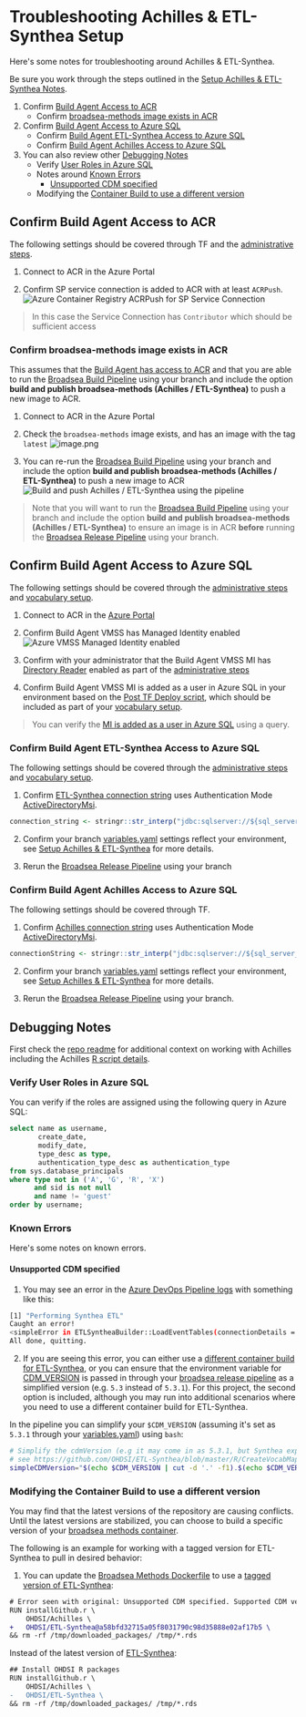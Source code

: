 # Troubleshooting Achilles & ETL-Synthea Setup

Here's some notes for troubleshooting around Achilles & ETL-Synthea.

Be sure you work through the steps outlined in the [Setup Achilles & ETL-Synthea Notes](/docs/setup/setup_atlas_webapi.md).

1. Confirm [Build Agent Access to ACR](#confirm-build-agent-access-to-acr)
    * Confirm [broadsea-methods image exists in ACR](#confirm-broadsea-methods-image-exists-in-acr)
2. Confirm [Build Agent Access to Azure SQL](#confirm-build-agent-access-to-azure-sql)
    * Confirm [Build Agent ETL-Synthea Access to Azure SQL](#confirm-build-agent-etl-synthea-access-to-azure-sql)
    * Confirm [Build Agent Achilles Access to Azure SQL](#confirm-build-agent-achilles-access-to-azure-sql)
3. You can also review other [Debugging Notes](#debugging-notes)
    * Verify [User Roles in Azure SQL](#verify-user-roles-in-azure-sql)
    * Notes around [Known Errors](#known-errors)
      * [Unsupported CDM specified](#unsupported-cdm-specified)
    * Modifying the [Container Build to use a different version](#modifying-the-container-build-to-use-a-different-version)

## Confirm Build Agent Access to ACR

The following settings should be covered through TF and the [administrative steps](/infra/README.md/#administrative-steps).

1. Connect to ACR in the Azure Portal

2. Confirm SP service connection is added to ACR with at least `ACRPush`.
  ![Azure Container Registry ACRPush for SP Service Connection](/docs/media/acr_sp_service_connection_mi.png)
  > In this case the Service Connection has `Contributor` which should be sufficient access

### Confirm broadsea-methods image exists in ACR

This assumes that the [Build Agent has access to ACR](#confirm-build-agent-access-to-acr) and that you are able to run the [Broadsea Build Pipeline](/pipelines/README.md#broadsea-build-pipeline) using your branch and include the option **build and publish broadsea-methods (Achilles / ETL-Synthea)** to push a new image to ACR.

1. Connect to ACR in the Azure Portal

2. Check the `broadsea-methods` image exists, and has an image with the tag `latest`
  ![image.png](/docs/media/confirm_acr_broadsea_methods_1.png)

3. You can re-run the [Broadsea Build Pipeline](/pipelines/README.md#broadsea-build-pipeline) using your branch and include the option **build and publish broadsea-methods (Achilles / ETL-Synthea)** to push a new image to ACR
![Build and push Achilles / ETL-Synthea using the pipeline](/docs/media/broadsea_build_pipeline_achilles_etl_synthea.png)
  > Note that you will want to run the [Broadsea Build Pipeline](/pipelines/README.md#broadsea-build-pipeline) using your branch and include the option **build and publish broadsea-methods (Achilles / ETL-Synthea)** to ensure an image is in ACR **before** running the [Broadsea Release Pipeline](/pipelines/README.md/#broadsea-release-pipeline) using your branch.

## Confirm Build Agent Access to Azure SQL

The following settings should be covered through the [administrative steps](/infra/README.md/#administrative-steps) and [vocabulary setup](/docs/setup/setup_vocabulary.md/#steps).

1. Connect to ACR in the [Azure Portal](https://portal.azure.com/)

2. Confirm Build Agent VMSS has Managed Identity enabled
![Azure VMSS Managed Identity enabled](/docs/media/azure_vmss_mi.png)

3. Confirm with your administrator that the Build Agent VMSS MI has [Directory Reader](https://docs.microsoft.com/en-us/azure/azure-sql/database/authentication-aad-directory-readers-role-tutorial) enabled as part of the [administrative steps](/infra/README.md/#administrative-steps)

4. Confirm Build Agent VMSS MI is added as a user in Azure SQL in your environment based on the [Post TF Deploy script](/sql/scripts/Post_TF_Deploy.sql), which should be included as part of your [vocabulary setup](/docs/setup/setup_vocabulary.md/#steps).

> You can verify the [MI is added as a user in Azure SQL](#verify-user-roles-in-azure-sql) using a query.

### Confirm Build Agent ETL-Synthea Access to Azure SQL

The following settings should be covered through the [administrative steps](/infra/README.md/#administrative-steps) and [vocabulary setup](/docs/setup/setup_vocabulary.md/#steps).

1. Confirm [ETL-Synthea connection string](/apps/broadsea-methods/synthea-etl.R) uses Authentication Mode [ActiveDirectoryMsi](https://docs.microsoft.com/en-us/sql/connect/jdbc/connecting-using-azure-active-directory-authentication?view=sql-server-ver15).

```R
connection_string <- stringr::str_interp("jdbc:sqlserver://${sql_server_name}.database.windows.net:1433;database=${sql_database_name};encrypt=true;trustServerCertificate=false;hostNameInCertificate=*.database.windows.net;loginTimeout=30;Authentication=ActiveDirectoryMsi;")
```

2. Confirm your branch [variables.yaml](/docs/update_your_variables.yaml.md) settings reflect your environment, see [Setup Achilles & ETL-Synthea](/docs/setup/setup_achilles_synthea.md/#step-2-run-the-broadsea-methods-pipeline) for more details.

3. Rerun the [Broadsea Release Pipeline](/pipelines/README.md/#broadsea-release-pipeline) using your branch

### Confirm Build Agent Achilles Access to Azure SQL

The following settings should be covered through TF.

1. Confirm [Achilles connection string](/apps/broadsea-methods/achilles.R) uses Authentication Mode [ActiveDirectoryMsi](https://docs.microsoft.com/en-us/sql/connect/jdbc/connecting-using-azure-active-directory-authentication?view=sql-server-ver15).

```R
connectionString <- stringr::str_interp("jdbc:sqlserver://${sql_server_name}.database.windows.net:1433;database=${sql_database_name};encrypt=true;trustServerCertificate=false;hostNameInCertificate=*.database.windows.net;loginTimeout=30;Authentication=ActiveDirectoryMsi;")
```

2. Confirm your branch [variables.yaml](/docs/update_your_variables.yaml.md) settings reflect your environment, see [Setup Achilles & ETL-Synthea](/docs/setup/setup_achilles_synthea.md/#step-2-run-the-broadsea-methods-pipeline) for more details.

3. Rerun the [Broadsea Release Pipeline](/pipelines/README.md/#broadsea-release-pipeline) using your branch.

## Debugging Notes

First check the [repo readme](/apps/broadsea-methods/README.md) for additional context on working with Achilles including the Achilles [R script details](/apps/broadsea-methods/README.md/#script-notes).

### Verify User Roles in Azure SQL

You can verify if the roles are assigned using the following query in Azure SQL:

```sql
select name as username,
       create_date,
       modify_date,
       type_desc as type,
       authentication_type_desc as authentication_type
from sys.database_principals
where type not in ('A', 'G', 'R', 'X')
      and sid is not null
      and name != 'guest'
order by username;
```

### Known Errors

Here's some notes on known errors.

#### Unsupported CDM specified

1. You may see an error in the [Azure DevOps Pipeline logs](https://docs.microsoft.com/en-us/azure/devops/pipelines/troubleshooting/review-logs?view=azure-devops#view-and-download-logs) with something like this:

```bash
[1] "Performing Synthea ETL"
Caught an error!
<simpleError in ETLSyntheaBuilder::LoadEventTables(connectionDetails = cd, cdmSchema = cdm_schema_full,     syntheaSchema = synthea_schema_full, cdmVersion = cdm_version,     syntheaVersion = synthea_version): Unsupported CDM specified. Supported CDM versions are "5.3" and "5.4">
All done, quitting.
```

2. If you are seeing this error, you can either use a [different container build for ETL-Synthea](#modifying-the-container-build-to-use-a-different-version), or you can ensure that the environment variable for [CDM_VERSION](/docs/update_your_variables.yaml.md/#cdmversion) is passed in through your [broadsea release pipeline](/pipelines/broadsea_release_pipeline.yaml) as a simplified version (e.g. `5.3` instead of `5.3.1`).  For this project, the second option is included, although you may run into additional scenarios where you need to use a different container build for ETL-Synthea.

In the pipeline you can simplify your `$CDM_VERSION` (assuming it's set as `5.3.1` through your [variables.yaml](/docs/update_your_variables.yaml.md/#cdmversion)) using `bash`:

```bash
# Simplify the cdmVersion (e.g it may come in as 5.3.1, but Synthea expects just 5.3)
# see https://github.com/OHDSI/ETL-Synthea/blob/master/R/CreateVocabMapTables.r#L25
simpleCDMVersion="$(echo $CDM_VERSION | cut -d '.' -f1).$(echo $CDM_VERSION | cut -d '.' -f2)"
```
    
### Modifying the Container Build to use a different version

You may find that the latest versions of the repository are causing conflicts.  Until the latest versions are stabilized, you can choose to build a specific version of your [broadsea methods container](/apps/broadsea-methods/README.md/#broadsea-methods).

The following is an example for working with a tagged version for ETL-Synthea to pull in desired behavior:

1. You can update the [Broadsea Methods Dockerfile](/apps/broadsea-methods/Dockerfile) to use a [tagged version of ETL-Synthea](https://github.com/OHDSI/ETL-Synthea/pull/100):

```diff
# Error seen with original: Unsupported CDM specified. Supported CDM versions are "5.3" and "5.4"
RUN installGithub.r \
	OHDSI/Achilles \
+	OHDSI/ETL-Synthea@a58bfd32715a05f8031790c98d35888e02af17b5 \
&& rm -rf /tmp/downloaded_packages/ /tmp/*.rds
```

Instead of the latest version of [ETL-Synthea](https://github.com/OHDSI/ETL-Synthea):

```diff
## Install OHDSI R packages
RUN installGithub.r \
	OHDSI/Achilles \
-	OHDSI/ETL-Synthea \
&& rm -rf /tmp/downloaded_packages/ /tmp/*.rds
```
